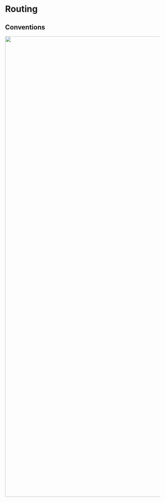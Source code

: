 <!-- .slide: class="with-code" -->

<style>
  .routing-naming-example {
    width: 1500px;
    height: auto;
  }
</style>

# Routing

## Conventions

<img src="./assets/images/02-routing/naming-route.png" class="routing-naming-example "  />
